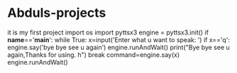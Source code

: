 # Abduls-projects
it is my first project
import os
import pyttsx3
engine = pyttsx3.init()
if __name__=='__main__':
    while True:
        x=input('Enter what u want to speak: ')
        if x=='q':
            engine.say('bye bye see u again')
            engine.runAndWait()
            print("Bye bye see u again,Thanks for using. h")
            break
        command=engine.say(x)
        engine.runAndWait()
        
        
        
